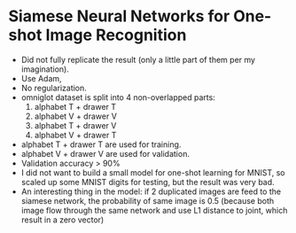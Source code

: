 # Siamese Neural Networks for One-shot Image Recognition

* Did not fully replicate the result (only a little part of them per my imagination).
* Use Adam,
* No regularization.
* omniglot dataset is split into 4 non-overlapped parts:
  1. alphabet T + drawer T
  2. alphabet V + drawer V
  3. alphabet T + drawer V
  4. alphabet V + drawer T
* alphabet T + drawer T are used for training.
* alphabet V + drawer V are used for validation.
* Validation accuracy > 90%
* I did not want to build a small model for one-shot learning for MNIST, so scaled up some MNIST digits for testing, but the result was very bad.
* An interesting thing in the model: if 2 duplicated images are feed to the siamese network, the probability of same image is 0.5 (because both image flow through the same network and use L1 distance to joint, which result in a zero vector)
